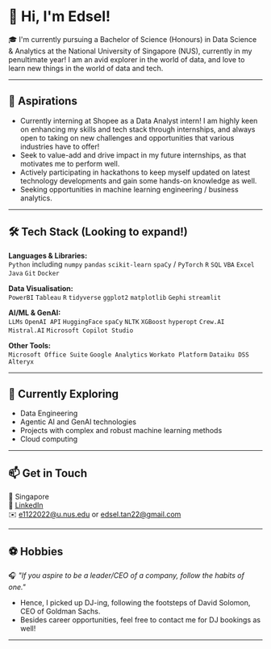 # 👋 Hi, I'm Edsel!

🎓 I'm currently pursuing a Bachelor of Science (Honours) in Data Science & Analytics at the National University of Singapore (NUS), currently in my penultimate year! I am an avid explorer in the world of data, and love to learn new things in the world of data and tech.

---

## 💼 Aspirations

- Currently interning at Shopee as a Data Analyst intern! I am highly keen on enhancing my skills and tech stack through internships, and always open to taking on new challenges and opportunities that various industries have to offer!
- Seek to value-add and drive impact in my future internships, as that motivates me to perform well.
- Actively participating in hackathons to keep myself updated on latest technology developments and gain some hands-on knowledge as well.
- Seeking opportunities in machine learning engineering / business analytics.
---

## 🛠️ Tech Stack (Looking to expand!)

**Languages & Libraries:**  
`Python` including `numpy` `pandas` `scikit-learn` `spaCy` / `PyTorch` `R` `SQL` `VBA` `Excel` `Java` `Git` `Docker`

**Data Visualisation:**  
`PowerBI` `Tableau` `R` `tidyverse` `ggplot2` `matplotlib` `Gephi` `streamlit`

**AI/ML & GenAI:**  
`LLMs` `OpenAI API` `HuggingFace` `spaCy` `NLTK` `XGBoost` `hyperopt` `Crew.AI` `Mistral.AI` `Microsoft Copilot Studio`

**Other Tools:**  
`Microsoft Office Suite` `Google Analytics` `Workato Platform` `Dataiku DSS` `Alteryx`


---

## 🌱 Currently Exploring

- Data Engineering
- Agentic AI and GenAI technologies 
- Projects with complex and robust machine learning methods
- Cloud computing

---

## 📫 Get in Touch

📍 Singapore  
🔗 [LinkedIn](https://www.linkedin.com/in/edseltan)  
✉️ e1122022@u.nus.edu or edsel.tan22@gmail.com

---

## ⚽ Hobbies
🎧 _"If you aspire to be a leader/CEO of a company, follow the habits of one."_ 
- Hence, I picked up DJ-ing, following the footsteps of David Solomon, CEO of Goldman Sachs. 
- Besides career opportunities, feel free to contact me for DJ bookings as well!

---
